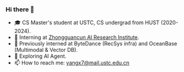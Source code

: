 ### Hi there 👋
- 🎓 CS Master's student at USTC, CS undergrad from HUST (2020-2024).
- 🔬 Interning at [Zhongguancun AI Research Institute](http://www.bjzgca.edu.cn/).
- 💼 Previously interned at ByteDance (RecSys infra) and OceanBase (Multimodal & Vector DB).
- 🌱 Exploring AI Agent.
- 📫 How to reach me: yangx7@mail.ustc.edu.cn

<!--
**ysjyx7/ysjyx7** is a ✨ _special_ ✨ repository because its `README.md` (this file) appears on your GitHub profile.

Here are some ideas to get you started:

- 🔭 I’m currently working on ...
- 🌱 I’m currently learning ...
- 👯 I’m looking to collaborate on ...
- 🤔 I’m looking for help with ...
- 💬 Ask me about ...
- 📫 How to reach me: ...
- 😄 Pronouns: ...
- ⚡ Fun fact: ...
-->
